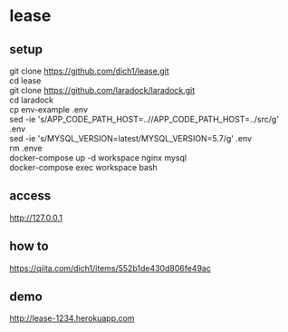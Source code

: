# lease
## setup
git clone https://github.com/dich1/lease.git   
cd lease  
git clone https://github.com/laradock/laradock.git  
cd laradock  
cp env-example .env  
sed -ie 's/APP_CODE_PATH_HOST=..\//APP_CODE_PATH_HOST=..\/src/g' .env  
sed -ie 's/MYSQL_VERSION=latest/MYSQL_VERSION=5.7/g' .env  
rm .enve  
docker-compose up -d workspace nginx mysql  
docker-compose exec workspace bash  
## access
http://127.0.0.1
## how to
https://qiita.com/dich1/items/552b1de430d806fe49ac
## demo
http://lease-1234.herokuapp.com

